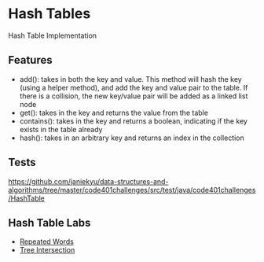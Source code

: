 # Hash Tables
Hash Table Implementation

## Features
- add(): takes in both the key and value. This method will hash the key (using a helper method), and add the key and value pair to the table. If there is a collision, the new key/value pair will be added as a linked list node
- get(): takes in the key and returns the value from the table
- contains(): takes in the key and returns a boolean, indicating if the key exists in the table already
- hash(): takes in an arbitrary key and returns an index in the collection

## Tests
https://github.com/janiekyu/data-structures-and-algorithms/tree/master/code401challenges/src/test/java/code401challenges/HashTable

## Hash Table Labs

- [Repeated Words](https://github.com/janiekyu/data-structures-and-algorithms/blob/master/code401challenges/src/main/java/code401challenges/HashTable/RepeatedWords.md)
- [Tree Intersection](https://github.com/janiekyu/data-structures-and-algorithms/tree/master/code401challenges/src/main/java/code401challenges/HashTable)
